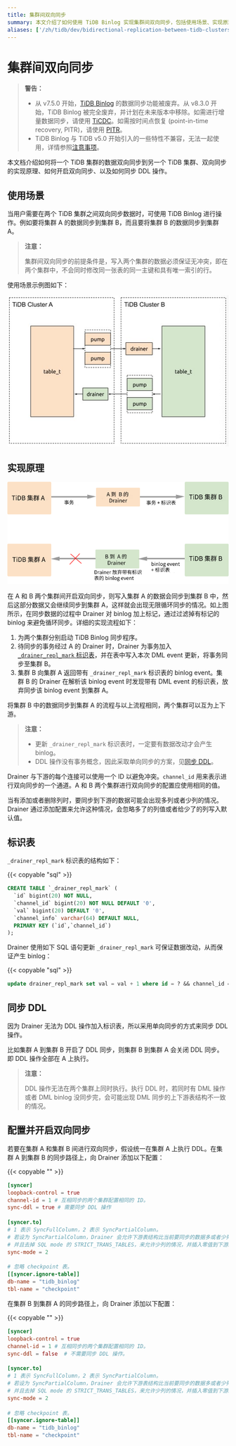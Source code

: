 ```yaml
---
title: 集群间双向同步
summary: 本文介绍了如何使用 TiDB Binlog 实现集群间双向同步，包括使用场景、实现原理、标识表、同步 DDL 和配置开启双向同步。双向同步需保证数据写入两个集群不会发生冲突，且 DDL 操作采用单向同步。配置上需要设置相同的 channel-id，并在下游配置 sync-ddl 为 false。从 v8.3.0 开始，TiDB Binlog 被完全废弃。
aliases: ['/zh/tidb/dev/bidirectional-replication-between-tidb-clusters/','/zh/tidb/stable/bidirectional-replication-between-tidb-clusters/','/docs-cn/dev/tidb-binlog/bidirectional-replication-between-tidb-clusters/','/docs-cn/dev/reference/tidb-binlog/bidirectional-replication/','/docs-cn/dev/reference/tidb-binlog/bi-repl/']
---
```


# 集群间双向同步

> **警告：**
>
> - 从 v7.5.0 开始，[TiDB Binlog](/tidb-binlog/tidb-binlog-overview.md) 的数据同步功能被废弃。从 v8.3.0 开始，TiDB Binlog 被完全废弃，并计划在未来版本中移除。如需进行增量数据同步，请使用 [TiCDC](/ticdc/ticdc-overview.md)。如需按时间点恢复 (point-in-time recovery, PITR)，请使用 [PITR](/br/br-pitr-guide.md)。
> - TiDB Binlog 与 TiDB v5.0 开始引入的一些特性不兼容，无法一起使用，详情参照[注意事项](/tidb-binlog/tidb-binlog-overview.md#注意事项)。

本文档介绍如何将一个 TiDB 集群的数据双向同步到另一个 TiDB 集群、双向同步的实现原理、如何开启双向同步、以及如何同步 DDL 操作。

## 使用场景

当用户需要在两个 TiDB 集群之间双向同步数据时，可使用 TiDB Binlog 进行操作。例如要将集群 A 的数据同步到集群 B，而且要将集群 B 的数据同步到集群 A。

> **注意：**
>
> 集群间双向同步的前提条件是，写入两个集群的数据必须保证无冲突，即在两个集群中，不会同时修改同一张表的同一主键和具有唯一索引的行。

使用场景示例图如下：

![使用场景示例图](/media/binlog/bi-repl1.jpg)

## 实现原理

![原理示例图](/media/binlog/bi-repl2.png)

在 A 和 B 两个集群间开启双向同步，则写入集群 A 的数据会同步到集群 B 中，然后这部分数据又会继续同步到集群 A，这样就会出现无限循环同步的情况。如上图所示，在同步数据的过程中 Drainer 对 binlog 加上标记，通过过滤掉有标记的 binlog 来避免循环同步。详细的实现流程如下：

1. 为两个集群分别启动 TiDB Binlog 同步程序。
2. 待同步的事务经过 A 的 Drainer 时，Drainer 为事务加入 [`_drainer_repl_mark` 标识表](#标识表)，并在表中写入本次 DML event 更新，将事务同步至集群 B。
3. 集群 B 向集群 A 返回带有 `_drainer_repl_mark` 标识表的 binlog event。集群 B 的 Drainer 在解析该 binlog event 时发现带有 DML event 的标识表，放弃同步该 binlog event 到集群 A。

将集群 B 中的数据同步到集群 A 的流程与以上流程相同，两个集群可以互为上下游。

> **注意：**
>
> * 更新 `_drainer_repl_mark` 标识表时，一定要有数据改动才会产生 binlog。
> * DDL 操作没有事务概念，因此采取单向同步的方案，见[同步 DDL](#同步-ddl)。

Drainer 与下游的每个连接可以使用一个 ID 以避免冲突。`channel_id` 用来表示进行双向同步的一个通道。A 和 B 两个集群进行双向同步的配置应使用相同的值。

当有添加或者删除列时，要同步到下游的数据可能会出现多列或者少列的情况。Drainer 通过添加配置来允许这种情况，会忽略多了的列值或者给少了的列写入默认值。

## 标识表

`_drainer_repl_mark` 标识表的结构如下：

{{< copyable "sql" >}}

```sql
CREATE TABLE `_drainer_repl_mark` (
  `id` bigint(20) NOT NULL,
  `channel_id` bigint(20) NOT NULL DEFAULT '0',
  `val` bigint(20) DEFAULT '0',
  `channel_info` varchar(64) DEFAULT NULL,
  PRIMARY KEY (`id`,`channel_id`)
);
```

Drainer 使用如下 SQL 语句更新 `_drainer_repl_mark` 可保证数据改动，从而保证产生 binlog：

{{< copyable "sql" >}}

```sql
update drainer_repl_mark set val = val + 1 where id = ? && channel_id = ?;
```

## 同步 DDL

因为 Drainer 无法为 DDL 操作加入标识表，所以采用单向同步的方式来同步 DDL 操作。

比如集群 A 到集群 B 开启了 DDL 同步，则集群 B 到集群 A 会关闭 DDL 同步。即 DDL 操作全部在 A 上执行。

> **注意：**
>
> DDL 操作无法在两个集群上同时执行。执行 DDL 时，若同时有 DML 操作或者 DML binlog 没同步完，会可能出现 DML 同步的上下游表结构不一致的情况。

## 配置并开启双向同步

若要在集群 A 和集群 B 间进行双向同步，假设统一在集群 A 上执行 DDL。在集群 A 到集群 B 的同步路径上，向 Drainer 添加以下配置：

{{< copyable "" >}}

```toml
[syncer]
loopback-control = true
channel-id = 1 # 互相同步的两个集群配置相同的 ID。
sync-ddl = true # 需要同步 DDL 操作

[syncer.to]
# 1 表示 SyncFullColumn，2 表示 SyncPartialColumn。
# 若设为 SyncPartialColumn，Drainer 会允许下游表结构比当前要同步的数据多或者少列
# 并且去掉 SQL mode 的 STRICT_TRANS_TABLES，来允许少列的情况，并插入零值到下游。
sync-mode = 2

# 忽略 checkpoint 表。
[[syncer.ignore-table]]
db-name = "tidb_binlog"
tbl-name = "checkpoint"
```

在集群 B 到集群 A 的同步路径上，向 Drainer 添加以下配置：

{{< copyable "" >}}

```toml
[syncer]
loopback-control = true
channel-id = 1 # 互相同步的两个集群配置相同的 ID。
sync-ddl = false  # 不需要同步 DDL 操作。

[syncer.to]
# 1 表示 SyncFullColumn，2 表示 SyncPartialColumn。
# 若设为 SyncPartialColumn，Drainer 会允许下游表结构比当前要同步的数据多或者少列
# 并且去掉 SQL mode 的 STRICT_TRANS_TABLES，来允许少列的情况，并插入零值到下游。
sync-mode = 2

# 忽略 checkpoint 表。
[[syncer.ignore-table]]
db-name = "tidb_binlog"
tbl-name = "checkpoint"
```
